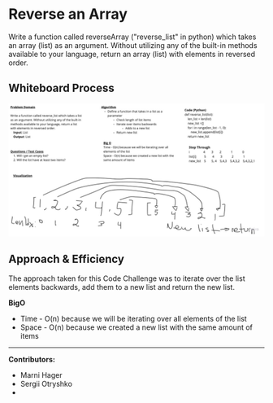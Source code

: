 # Reverse an Array

Write a function called reverseArray ("reverse_list" in python) which takes an array (list) as an argument. Without utilizing any of the built-in methods available to your language, return an array (list) with elements in reversed order.

## Whiteboard Process

![array-reverse](img/array-reverse.jpg)

## Approach & Efficiency

The approach taken for this Code Challenge was to iterate over the list elements backwards, add them to a new list and return the new list.

**BigO**
* Time - O(n) because we will be iterating over all elements of the list
* Space - O(n) because we created a new list with the same amount of items
___

**Contributors:**
* Marni Hager
* Sergii Otryshko
*
